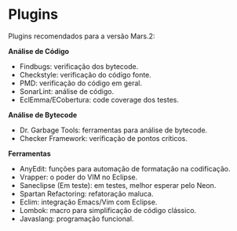 # Plugins
Plugins recomendados para a versão Mars.2:

**Análise de Código**
* Findbugs: verificação dos bytecode.
* Checkstyle: verificação do código fonte.
* PMD: verificação do código em geral.
* SonarLint: análise de código.
* EclEmma/ECobertura: code coverage dos testes.

**Análise de Bytecode**
* Dr. Garbage Tools: ferramentas para análise de bytecode.
* Checker Framework: verificação de pontos críticos.

**Ferramentas**
* AnyEdit: funções para automação de formatação na codificação.
* Vrapper: o poder do VIM no Eclipse.
* Saneclipse (Em teste): em testes, melhor esperar pelo Neon.
* Spartan Refactoring: refatoração maluca.
* Eclim: integração Emacs/Vim com Eclipse.
* Lombok: macro para simplificação de código clássico.
* Javaslang: programação funcional.
